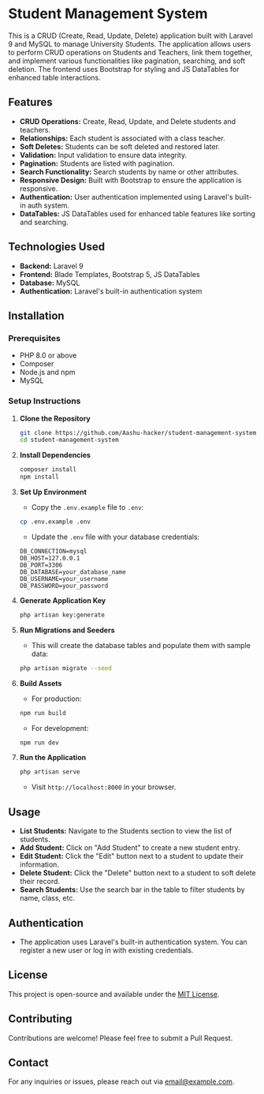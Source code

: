 # Student Management System

This is a CRUD (Create, Read, Update, Delete) application built with Laravel 9 and MySQL to manage University Students. The application allows users to perform CRUD operations on Students and Teachers, link them together, and implement various functionalities like pagination, searching, and soft deletion. The frontend uses Bootstrap for styling and JS DataTables for enhanced table interactions.

## Features

- **CRUD Operations:** Create, Read, Update, and Delete students and teachers.
- **Relationships:** Each student is associated with a class teacher.
- **Soft Deletes:** Students can be soft deleted and restored later.
- **Validation:** Input validation to ensure data integrity.
- **Pagination:** Students are listed with pagination.
- **Search Functionality:** Search students by name or other attributes.
- **Responsive Design:** Built with Bootstrap to ensure the application is responsive.
- **Authentication:** User authentication implemented using Laravel's built-in auth system.
- **DataTables:** JS DataTables used for enhanced table features like sorting and searching.

## Technologies Used

- **Backend:** Laravel 9
- **Frontend:** Blade Templates, Bootstrap 5, JS DataTables
- **Database:** MySQL
- **Authentication:** Laravel's built-in authentication system

## Installation

### Prerequisites

- PHP 8.0 or above
- Composer
- Node.js and npm
- MySQL

### Setup Instructions

1. **Clone the Repository**
    ```bash
    git clone https://github.com/Aashu-hacker/student-management-system.git
    cd student-management-system
    ```

2. **Install Dependencies**
    ```bash
    composer install
    npm install
    ```

3. **Set Up Environment**
    - Copy the `.env.example` file to `.env`:
    ```bash
    cp .env.example .env
    ```
    - Update the `.env` file with your database credentials:
    ```env
    DB_CONNECTION=mysql
    DB_HOST=127.0.0.1
    DB_PORT=3306
    DB_DATABASE=your_database_name
    DB_USERNAME=your_username
    DB_PASSWORD=your_password
    ```

4. **Generate Application Key**
    ```bash
    php artisan key:generate
    ```

5. **Run Migrations and Seeders**
    - This will create the database tables and populate them with sample data:
    ```bash
    php artisan migrate --seed
    ```

6. **Build Assets**
    - For production:
    ```bash
    npm run build
    ```
    - For development:
    ```bash
    npm run dev
    ```

7. **Run the Application**
    ```bash
    php artisan serve
    ```
    - Visit `http://localhost:8000` in your browser.

## Usage

- **List Students:** Navigate to the Students section to view the list of students.
- **Add Student:** Click on "Add Student" to create a new student entry.
- **Edit Student:** Click the "Edit" button next to a student to update their information.
- **Delete Student:** Click the "Delete" button next to a student to soft delete their record.
- **Search Students:** Use the search bar in the table to filter students by name, class, etc.

## Authentication

- The application uses Laravel's built-in authentication system. You can register a new user or log in with existing credentials.

## License

This project is open-source and available under the [MIT License](LICENSE).

## Contributing

Contributions are welcome! Please feel free to submit a Pull Request.

## Contact

For any inquiries or issues, please reach out via [email@example.com](mailto:email@example.com).

